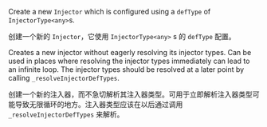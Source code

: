 Create a new `Injector` which is configured using a `defType` of `InjectorType<any>`s.

创建一个新的 `Injector`，它使用 `InjectorType<any>` s 的 `defType` 配置。

Creates a new injector without eagerly resolving its injector types. Can be used in places
where resolving the injector types immediately can lead to an infinite loop. The injector types
should be resolved at a later point by calling `_resolveInjectorDefTypes`.

创建一个新的注入器，而不急切解析其注入器类型。可用于立即解析注入器类型可能导致无限循环的地方。注入器类型应该在以后通过调用
`_resolveInjectorDefTypes` 来解析。